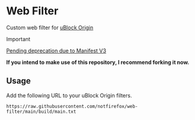 # Web Filter
Custom web filter for [uBlock Origin](https://github.com/gorhill/uBlock)

> [!IMPORTANT]  
> [Pending deprecation due to Manifest V3](https://github.com/notfirefox/web-filter/issues/14)
>
> **If you intend to make use of this repository, I recommend forking it now.**

## Usage
Add the following URL to your uBlock Origin filters.
```
https://raw.githubusercontent.com/notfirefox/web-filter/main/build/main.txt
```
